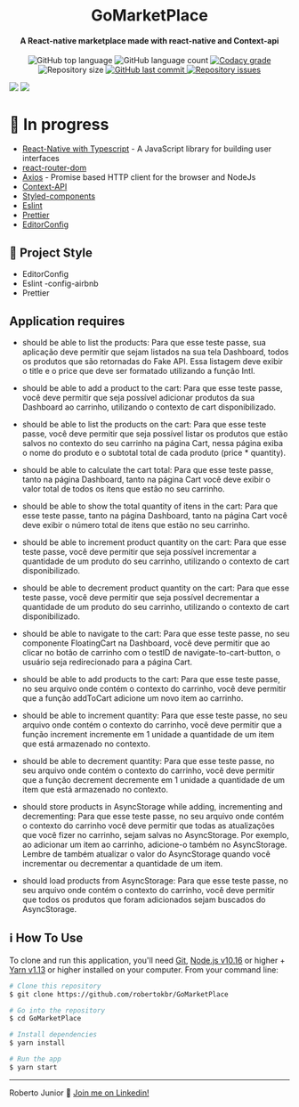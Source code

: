 <h1 align="center">
 GoMarketPlace
</h1>

<h4 align="center">
A React-native marketplace made with react-native and Context-api
</h4>
<p align="center">
  <img alt="GitHub top language" src="https://img.shields.io/github/languages/top/robertokbr/GoMarketPlace.svg">

  <img alt="GitHub language count" src="https://img.shields.io/github/languages/count/robertokbr/GoMarketPlace.svg">

  <a href="https://www.codacy.com/app/robertokbr/GoMarketPlace?utm_source=github.com&amp;utm_medium=referral&amp;utm_content=robertokbr/GoMarketPlace&amp;utm_campaign=Badge_Grade">
    <img alt="Codacy grade" src="https://img.shields.io/codacy/grade/1b577a07dda843aba09f4bc55d1af8fc.svg">
  </a>

  <img alt="Repository size" src="https://img.shields.io/github/repo-size/robertokbr/GoMarketPlace.svg">
  <a href="https://github.com/robertokbr/GoMarketPlace/commits/master">
    <img alt="GitHub last commit" src="https://img.shields.io/github/last-commit/robertokbr/GoMarketPlace.svg">
  </a>

  <a href="https://github.com/robertokbr/GoMarketPlace/issues">
    <img alt="Repository issues" src="https://img.shields.io/github/issues/robertokbr/GoMarketPlace.svg">
  </a>
</p>


 <img src="https://github.com/robertokbr/GoMarketPlace/blob/master/.Github/Carrinho.png"/>
  <img src="https://github.com/robertokbr/GoMarketPlace/blob/master/.Github/Listagem.png"/>



# 🚧 In progress

- [React-Native with Typescript](https://reactjs.org) - A JavaScript library for building user interfaces
- [react-router-dom]()
- [Axios](https://github.com/axios/axios) - Promise based HTTP client for the browser and NodeJs
- [Context-API]()
- [Styled-components]()
- [Eslint]()
- [Prettier]()
- [EditorConfig]()

## 🎈 Project Style

* EditorConfig
* Eslint -config-airbnb
* Prettier

## Application requires

- should be able to list the products: Para que esse teste passe, sua aplicação deve permitir que sejam listados na sua tela Dashboard, todos os produtos que são retornadas do Fake API. Essa listagem deve exibir o title e o price que deve ser formatado utilizando a função Intl.

- should be able to add a product to the cart: Para que esse teste passe, você deve permitir que seja possível adicionar produtos da sua Dashboard ao carrinho, utilizando o contexto de cart disponibilizado.

- should be able to list the products on the cart: Para que esse teste passe, você deve permitir que seja possível listar os produtos que estão salvos no contexto do seu carrinho na página Cart, nessa página exiba o nome do produto e o subtotal total de cada produto (price * quantity).

- should be able to calculate the cart total: Para que esse teste passe, tanto na página Dashboard, tanto na página Cart você deve exibir o valor total de todos os itens que estão no seu carrinho.


- should be able to show the total quantity of itens in the cart: Para que esse teste passe, tanto na página Dashboard, tanto na página Cart você deve exibir o número total de itens que estão no seu carrinho.

- should be able to increment product quantity on the cart: Para que esse teste passe, você deve permitir que seja possível incrementar a quantidade de um produto do seu carrinho, utilizando o contexto de cart disponibilizado.

- should be able to decrement product quantity on the cart: Para que esse teste passe, você deve permitir que seja possível decrementar a quantidade de um produto do seu carrinho, utilizando o contexto de cart disponibilizado.

- should be able to navigate to the cart: Para que esse teste passe, no seu componente FloatingCart na Dashboard, você deve permitir que ao clicar no botão de carrinho com o testID de navigate-to-cart-button, o usuário seja redirecionado para a página Cart.

- should be able to add products to the cart: Para que esse teste passe, no seu arquivo onde contém o contexto do carrinho, você deve permitir que a função addToCart adicione um novo item ao carrinho.

- should be able to increment quantity: Para que esse teste passe, no seu arquivo onde contém o contexto do carrinho, você deve permitir que a função increment incremente em 1 unidade a quantidade de um item que está armazenado no contexto.

- should be able to decrement quantity: Para que esse teste passe, no seu arquivo onde contém o contexto do carrinho, você deve permitir que a função decrement decremente em 1 unidade a quantidade de um item que está armazenado no contexto.

- should store products in AsyncStorage while adding, incrementing and decrementing: Para que esse teste passe, no seu arquivo onde contém o contexto do carrinho você deve permitir que todas as atualizações que você fizer no carrinho, sejam salvas no AsyncStorage. Por exemplo, ao adicionar um item ao carrinho, adicione-o também no AsyncStorage. Lembre de também atualizar o valor do AsyncStorage quando você incrementar ou decrementar a quantidade de um item.

- should load products from AsyncStorage: Para que esse teste passe, no seu arquivo onde contém o contexto do carrinho, você deve permitir que todos os produtos que foram adicionados sejam buscados do AsyncStorage.

## :information_source: How To Use

To clone and run this application, you'll need [Git](https://git-scm.com), [Node.js v10.16][nodejs] or higher + [Yarn v1.13][yarn] or higher installed on your computer. From your command line:

```bash
# Clone this repository
$ git clone https://github.com/robertokbr/GoMarketPlace

# Go into the repository
$ cd GoMarketPlace

# Install dependencies
$ yarn install

# Run the app
$ yarn start
```
---


Roberto Junior :wave: [Join me on Linkedin!](https://www.linkedin.com/in/robertojrcdc/)

[nodejs]: https://nodejs.org/
[yarn]: https://yarnpkg.com/
[vc]: https://code.visualstudio.com/
[vceditconfig]: https://marketplace.visualstudio.com/items?itemName=EditorConfig.EditorConfig
[vceslint]: https://marketplace.visualstudio.com/items?itemName=dbaeumer.vscode-eslint
